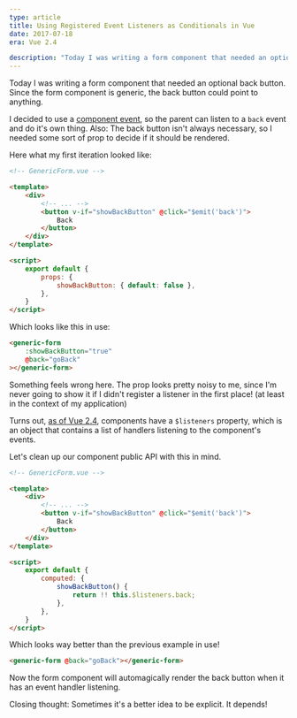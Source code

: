 ```yaml
---
type: article
title: Using Registered Event Listeners as Conditionals in Vue
date: 2017-07-18
era: Vue 2.4

description: "Today I was writing a form component that needed an optional back button. Since the form component is generic, the back button could point to anything.\n\n I decided to use a component event, so the parent can listen to a `back` event and do it's own thing. Also: The back button isn't always necessary, so I needed some sort of prop to decide if it should be rendered."
---
```


Today I was writing a form component that needed an optional back button. Since the form component is generic, the back button could point to anything. 

I decided to use a [component event](https://vuejs.org/v2/guide/components.html#Custom-Events), so the parent can listen to a `back` event and do it's own thing. Also: The back button isn't always necessary, so I needed some sort of prop to decide if it should be rendered.

Here what my first iteration looked like:

```html
<!-- GenericForm.vue -->

<template>
    <div>
        <!-- ... -->
        <button v-if="showBackButton" @click="$emit('back')">
            Back
        </button>
    </div>
</template>

<script>
    export default {
        props: {
            showBackButton: { default: false },
        },
    }
</script>
```

Which looks like this in use:

```html
<generic-form
    :showBackButton="true"
    @back="goBack"
></generic-form>
```

Something feels wrong here. The prop looks pretty noisy to me, since I'm never going to show it if I didn't register a listener in the first place! (at least in the context of my application)

Turns out, [as of Vue 2.4](https://github.com/vuejs/vue/releases/tag/v2.4.0), components have a `$listeners` property, which is an object that contains a list of handlers listening to the component's events.

Let's clean up our component public API with this in mind.

```html
<!-- GenericForm.vue -->

<template>
    <div>
        <!-- ... -->
        <button v-if="showBackButton" @click="$emit('back')">
            Back
        </button>
    </div>
</template>

<script>
    export default {
        computed: {
            showBackButton() {
                return !! this.$listeners.back;
            },
        },
    }
</script>
```

Which looks way better than the previous example in use!

```html
<generic-form @back="goBack"></generic-form>
```

Now the form component will automagically render the back button when it has an event handler listening.

<aside>
Closing thought: Sometimes it's a better idea to be explicit. It depends!
</aside>
